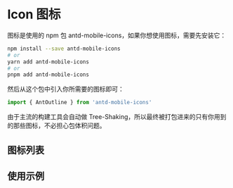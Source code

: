 # Icon 图标

图标是使用的 npm 包 antd-mobile-icons，如果你想使用图标，需要先安装它：

```bash
npm install --save antd-mobile-icons
# or
yarn add antd-mobile-icons
# or
pnpm add antd-mobile-icons
```

然后从这个包中引入你所需要的图标即可：

```js
import { AntOutline } from 'antd-mobile-icons'
```

由于主流的构建工具会自动做 Tree-Shaking，所以最终被打包进来的只有你用到的那些图标，不必担心包体积问题。

## 图标列表

<code src="./demo-all.tsx" inline="true"></code>

## 使用示例

<code src="./demo-single.tsx"></code>
